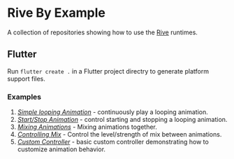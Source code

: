 # Rive By Example

A collection of repositories showing how to use the [Rive](http://beta.rive.app) runtimes.

## Flutter

Run ```flutter create .``` in a Flutter project directry to generate platform support files.

### Examples

1. [*Simple looping Animation*](https://github.com/mjohnsullivan/rive-by-example/tree/main/flutter/01_looping_animation) - continuously play a looping animation.
2. [*Start/Stop Animation*](https://github.com/mjohnsullivan/rive-by-example/tree/main/flutter/02_start_stop_animation) - control starting and stopping a looping animation.
3. [*Mixing Animations*](https://github.com/mjohnsullivan/rive-by-example/tree/main/flutter/03_mixing_animations) - Mixing animations together.
4. [*Controlling Mix*](https://github.com/mjohnsullivan/rive-by-example/tree/main/flutter/03_mixing_animations) - Control the level/strength of mix between animations.
5. [*Custom Controller*](https://github.com/mjohnsullivan/rive-by-example/tree/main/flutter/05_custom_controller) - basic custom controller demonstrating how to customize animation behavior.
